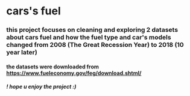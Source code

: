 # cars's fuel 
### this project focuses on cleaning and exploring 2 datasets about cars fuel and how the fuel type and car's models changed from 2008 (The Great Recession Year) to 2018 (10 year later) 
#### the datasets were downloaded from https://www.fueleconomy.gov/feg/download.shtml/ 
##### ! hope u enjoy the project :)
